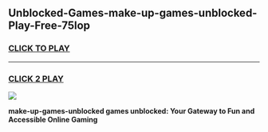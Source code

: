 
## Unblocked-Games-make-up-games-unblocked-Play-Free-75lop
<h3>
<a href="https://premium76.site?title=make-up-games-unblocked&ref=22A">CLICK TO PLAY</a></h3>
<hr>

<h3>
<a href="https://premium76.site?title=make-up-games-unblocked&ref=22A">CLICK 2 PLAY</a>
  
</h3>

<a href="https://premium76.site?title=make-up-games-unblocked&ref=22A"><img src="https://clearcache.store/games.png"></a>


**make-up-games-unblocked games unblocked: Your Gateway to Fun and Accessible Online Gaming**
